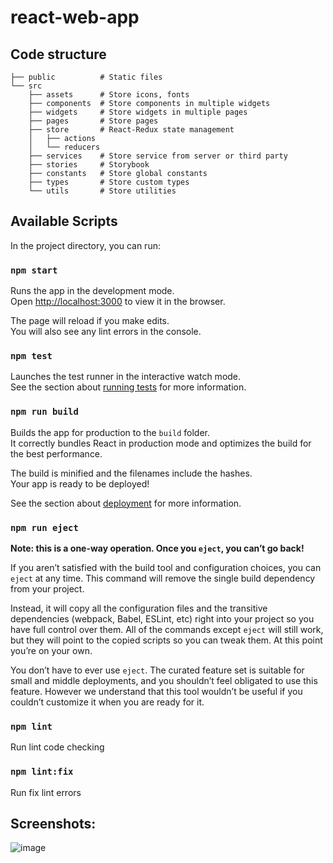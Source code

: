 # react-web-app

## Code structure

```
├── public          # Static files
└── src
    ├── assets      # Store icons, fonts
    ├── components  # Store components in multiple widgets
    ├── widgets     # Store widgets in multiple pages
    ├── pages       # Store pages
    ├── store       # React-Redux state management
    │   ├── actions
    │   └── reducers
    ├── services    # Store service from server or third party
    ├── stories     # Storybook
    ├── constants   # Store global constants
    ├── types       # Store custom types
    └── utils       # Store utilities
```

## Available Scripts

In the project directory, you can run:

### `npm start`

Runs the app in the development mode.\
Open [http://localhost:3000](http://localhost:3000) to view it in the browser.

The page will reload if you make edits.\
You will also see any lint errors in the console.

### `npm test`

Launches the test runner in the interactive watch mode.\
See the section about [running tests](https://facebook.github.io/create-react-app/docs/running-tests) for more information.

### `npm run build`

Builds the app for production to the `build` folder.\
It correctly bundles React in production mode and optimizes the build for the best performance.

The build is minified and the filenames include the hashes.\
Your app is ready to be deployed!

See the section about [deployment](https://facebook.github.io/create-react-app/docs/deployment) for more information.

### `npm run eject`

**Note: this is a one-way operation. Once you `eject`, you can’t go back!**

If you aren’t satisfied with the build tool and configuration choices, you can `eject` at any time. This command will remove the single build dependency from your project.

Instead, it will copy all the configuration files and the transitive dependencies (webpack, Babel, ESLint, etc) right into your project so you have full control over them. All of the commands except `eject` will still work, but they will point to the copied scripts so you can tweak them. At this point you’re on your own.

You don’t have to ever use `eject`. The curated feature set is suitable for small and middle deployments, and you shouldn’t feel obligated to use this feature. However we understand that this tool wouldn’t be useful if you couldn’t customize it when you are ready for it.

### `npm lint`

Run lint code checking

### `npm lint:fix`

Run fix lint errors

## Screenshots:

![image](https://github.com/namthai-dev/react-web-app/assets/102452878/937adc95-0906-4c8f-a12e-9398b4a7a96d)
